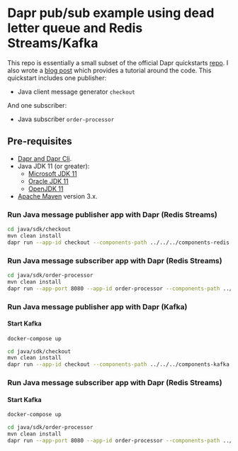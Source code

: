 # Dapr pub/sub example using dead letter queue and Redis Streams/Kafka

This repo is essentially a small subset of the official Dapr quickstarts [repo](https://github.com/dapr/quickstarts).
I also wrote a [blog post](https://www.spektor.dev/how-to-set-up-dapr-with-dead-letter-queue-in-java/) which provides a tutorial around the code.
This quickstart includes one publisher:

- Java client message generator `checkout`

And one subscriber:

- Java subscriber `order-processor`

## Pre-requisites

* [Dapr and Dapr Cli](https://docs.dapr.io/getting-started/install-dapr-cli/).
* Java JDK 11 (or greater):
    * [Microsoft JDK 11](https://docs.microsoft.com/en-us/java/openjdk/download#openjdk-11)
    * [Oracle JDK 11](https://www.oracle.com/technetwork/java/javase/downloads/index.html#JDK11)
    * [OpenJDK 11](https://jdk.java.net/11/)
* [Apache Maven](https://maven.apache.org/install.html) version 3.x.

### Run Java message publisher app with Dapr (Redis Streams)

```bash
cd java/sdk/checkout
mvn clean install
dapr run --app-id checkout --components-path ../../../components-redis -- java -jar target/CheckoutService-0.0.1-SNAPSHOT.jar
```

### Run Java message subscriber app with Dapr (Redis Streams)

```bash
cd java/sdk/order-processor
mvn clean install
dapr run --app-port 8080 --app-id order-processor --components-path ../../../components-redis -- java -jar target/OrderProcessingService-0.0.1-SNAPSHOT.jar 2>&1 | tee log
```
### Run Java message publisher app with Dapr (Kafka)
#### Start Kafka
```bash
docker-compose up
```

```bash
cd java/sdk/checkout
mvn clean install
dapr run --app-id checkout --components-path ../../../components-kafka -- java -jar target/CheckoutService-0.0.1-SNAPSHOT.jar
```

### Run Java message subscriber app with Dapr (Redis Streams)
#### Start Kafka
```bash
docker-compose up
```

```bash
cd java/sdk/order-processor
mvn clean install
dapr run --app-port 8080 --app-id order-processor --components-path ../../../components-kafka -- java -jar target/OrderProcessingService-0.0.1-SNAPSHOT.jar 2>&1 | tee log
```
